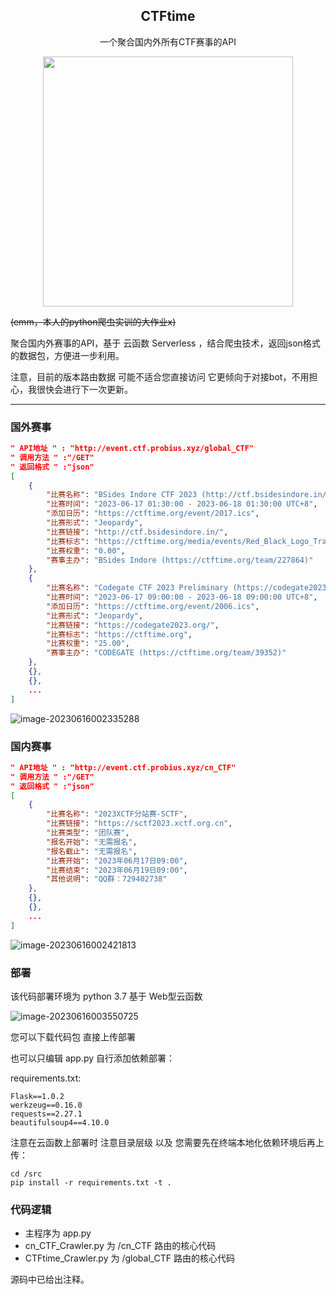 

<div align="center">
     <h2>CTFtime</h2>
     <p>
         一个聚合国内外所有CTF赛事的API
    </p>
     <div align="center">
    <img src="https://nssctf.wdf.ink//img/WDTJ/202306160256119.png" width="400px">
    </div> 
</div> 

~~(emm，本人的python爬虫实训的大作业x)~~

聚合国内外赛事的API，基于 云函数 Serverless ，结合爬虫技术，返回json格式的数据包，方便进一步利用。

注意，目前的版本路由数据 可能不适合您直接访问 它更倾向于对接bot，不用担心，我很快会进行下一次更新。

---



### 国外赛事

```json
" API地址 " : "http://event.ctf.probius.xyz/global_CTF"
" 调用方法 " :"/GET"
" 返回格式 " :"json"
[
    {
        "比赛名称": "BSides Indore CTF 2023 (http://ctf.bsidesindore.in/)",
        "比赛时间": "2023-06-17 01:30:00 - 2023-06-18 01:30:00 UTC+8",
        "添加日历": "https://ctftime.org/event/2017.ics",
        "比赛形式": "Jeopardy",
        "比赛链接": "http://ctf.bsidesindore.in/",
        "比赛标志": "https://ctftime.org/media/events/Red_Black_Logo_Transparent.png",
        "比赛权重": "0.00",
        "赛事主办": "BSides Indore (https://ctftime.org/team/227864)"
    },
    {
        "比赛名称": "Codegate CTF 2023 Preliminary (https://codegate2023.org/)",
        "比赛时间": "2023-06-17 09:00:00 - 2023-06-18 09:00:00 UTC+8",
        "添加日历": "https://ctftime.org/event/2006.ics",
        "比赛形式": "Jeopardy",
        "比赛链接": "https://codegate2023.org/",
        "比赛标志": "https://ctftime.org",
        "比赛权重": "25.00",
        "赛事主办": "CODEGATE (https://ctftime.org/team/39352)"
    },
    {},
    {},
    ...
]
```

![image-20230616002335288](https://nssctf.wdf.ink//img/WDTJ/202306160023392.png)

### 国内赛事

```json
" API地址 " : "http://event.ctf.probius.xyz/cn_CTF"
" 调用方法 " :"/GET"
" 返回格式 " :"json"
[
    {
        "比赛名称": "2023XCTF分站赛-SCTF",
        "比赛链接": "https://sctf2023.xctf.org.cn",
        "比赛类型": "团队赛",
        "报名开始": "无需报名",
        "报名截止": "无需报名",
        "比赛开始": "2023年06月17日09:00",
        "比赛结束": "2023年06月19日09:00",
        "其他说明": "QQ群：729402738"
    },
    {},
    {},
    ...
]
```

![image-20230616002421813](https://nssctf.wdf.ink//img/WDTJ/202306160024937.png)

### 部署

该代码部署环境为 python 3.7 基于 Web型云函数

![image-20230616003550725](https://nssctf.wdf.ink//img/WDTJ/202306160035810.png)

您可以下载代码包 直接上传部署

也可以只编辑 app.py 自行添加依赖部署：

requirements.txt:

```
Flask==1.0.2
werkzeug==0.16.0
requests==2.27.1
beautifulsoup4==4.10.0
```

注意在云函数上部署时 注意目录层级 以及 您需要先在终端本地化依赖环境后再上传：

```
cd /src
pip install -r requirements.txt -t .
```

### 代码逻辑

- 主程序为 app.py
- cn_CTF_Crawler.py 为 /cn_CTF 路由的核心代码
- CTFtime_Crawler.py 为 /global_CTF 路由的核心代码

源码中已给出注释。
